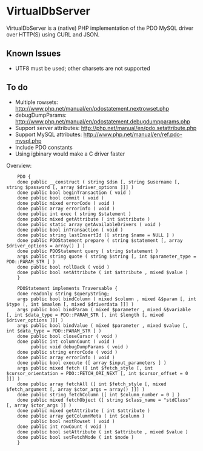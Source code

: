 VirtualDbServer
===============

VirtualDbServer is a (native) PHP implementation of the PDO MySQL driver over HTTP(S) using CURL and JSON.

Known Issues
----

 - UTF8 must be used; other charsets are not supported

To do
----

 - Multiple rowsets: http://www.php.net/manual/en/pdostatement.nextrowset.php
 - debugDumpParams: http://www.php.net/manual/en/pdostatement.debugdumpparams.php
 - Support server attributes: http://php.net/manual/en/pdo.setattribute.php
 - Support MySQL attributes: http://www.php.net/manual/en/ref.pdo-mysql.php
 - Include PDO constants
 - Using igbinary would make a C driver faster
 
Overview:

        PDO {
        done public __construct ( string $dsn [, string $username [, string $password [, array $driver_options ]]] )
        done public bool beginTransaction ( void )
        done public bool commit ( void )
        done public mixed errorCode ( void )
        done public array errorInfo ( void )
        done public int exec ( string $statement )
        done public mixed getAttribute ( int $attribute )
        done public static array getAvailableDrivers ( void )
        done public bool inTransaction ( void )
        done public string lastInsertId ([ string $name = NULL ] )
        done public PDOStatement prepare ( string $statement [, array $driver_options = array() ] )
        done public PDOStatement query ( string $statement )
        args public string quote ( string $string [, int $parameter_type = PDO::PARAM_STR ] )
        done public bool rollBack ( void )
        done public bool setAttribute ( int $attribute , mixed $value )
        }
        
        PDOStatement implements Traversable {
        done readonly string $queryString;
        args public bool bindColumn ( mixed $column , mixed &$param [, int $type [, int $maxlen [, mixed $driverdata ]]] )
        args public bool bindParam ( mixed $parameter , mixed &$variable [, int $data_type = PDO::PARAM_STR [, int $length [, mixed $driver_options ]]] )
        args public bool bindValue ( mixed $parameter , mixed $value [, int $data_type = PDO::PARAM_STR ] )
        done public bool closeCursor ( void )
        done public int columnCount ( void )
             public void debugDumpParams ( void )
        done public string errorCode ( void )
        done public array errorInfo ( void )
        done public bool execute ([ array $input_parameters ] )
        args public mixed fetch ([ int $fetch_style [, int $cursor_orientation = PDO::FETCH_ORI_NEXT [, int $cursor_offset = 0 ]]] )
        done public array fetchAll ([ int $fetch_style [, mixed $fetch_argument [, array $ctor_args = array() ]]] )
        done public string fetchColumn ([ int $column_number = 0 ] )
        done public mixed fetchObject ([ string $class_name = "stdClass" [, array $ctor_args ]] )
        done public mixed getAttribute ( int $attribute )
        done public array getColumnMeta ( int $column )
             public bool nextRowset ( void )
        done public int rowCount ( void )
        done public bool setAttribute ( int $attribute , mixed $value )
        done public bool setFetchMode ( int $mode )
        }

